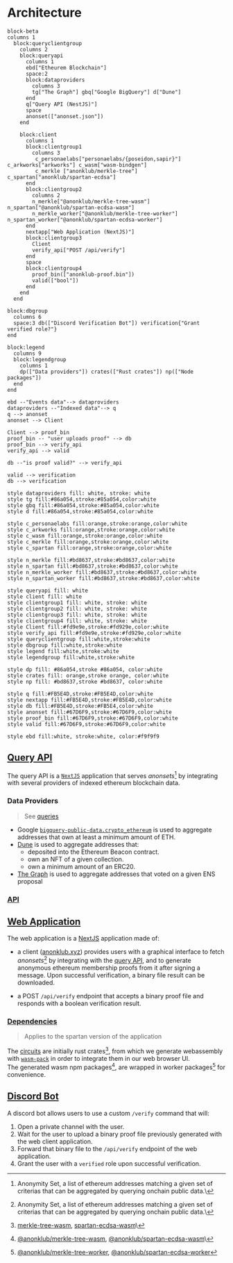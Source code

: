 # Architecture

```mermaid
block-beta
columns 1
  block:queryclientgroup
    columns 2
    block:queryapi
      columns 1
      ebd["Etheurem Blockchain"]
      space:2
      block:dataproviders
        columns 3
        tg["The Graph"] gbq["Google BigQuery"] d["Dune"]
      end
      q["Query API (NestJS)"]
      space
      anonset(["anonset.json"])
    end
  
    block:client
      columns 1
      block:clientgroup1
        columns 3
         c_personaelabs["personaelabs/{poseidon,sapir}"] c_arkworks["arkworks"] c_wasm["wasm-bindgen"]
         c_merkle ["anonklub/merkle-tree"] c_spartan["anonklub/spartan-ecdsa"]
      end
      block:clientgroup2
        columns 2
        n_merkle["@anonklub/merkle-tree-wasm"] n_spartan["@anonklub/spartan-ecdsa-wasm"]
        n_merkle_worker["@anonklub/merkle-tree-worker"] n_spartan_worker["@anonklub/spartan-ecdsa-worker"]
      end
      nextapp["Web Application (NextJS)"]
      block:clientgroup3
        Client
        verify_api["POST /api/verify"]
      end
      space
      block:clientgroup4
        proof_bin(["anonklub-proof.bin"])
        valid(["bool"])
      end
    end
  end

block:dbgroup
  columns 6
  space:3 db(["Discord Verification Bot"]) verification{"Grant verified role?"}
end

block:legend
  columns 9
  block:legendgroup
    columns 1
    dp(["Data providers"]) crates(["Rust crates"]) np(["Node packages"])
  end
end

ebd --"Events data"--> dataproviders
dataproviders --"Indexed data"--> q
q --> anonset
anonset --> Client
  
Client --> proof_bin
proof_bin -- "user uploads proof" --> db
proof_bin --> verify_api
verify_api --> valid
  
db --"is proof valid?" --> verify_api

valid --> verification
db --> verification
  
style dataproviders fill: white, stroke: white
style tg fill:#86a054,stroke:#85a054,color:white
style gbq fill:#86a054,stroke:#85a054,color:white
style d fill:#86a054,stroke:#85a054,color:white

style c_personaelabs fill:orange,stroke:orange,color:white
style c_arkworks fill:orange,stroke:orange,color:white
style c_wasm fill:orange,stroke:orange,color:white
style c_merkle fill:orange,stroke:orange,color:white
style c_spartan fill:orange,stroke:orange,color:white

style n_merkle fill:#bd8637,stroke:#bd8637,color:white
style n_spartan fill:#bd8637,stroke:#bd8637,color:white
style n_merkle_worker fill:#bd8637,stroke:#bd8637,color:white
style n_spartan_worker fill:#bd8637,stroke:#bd8637,color:white

style queryapi fill: white
style client fill: white
style clientgroup1 fill: white, stroke: white
style clientgroup2 fill: white, stroke: white
style clientgroup3 fill: white, stroke: white
style clientgroup4 fill: white, stroke: white
style Client fill:#fd9e9e,stroke:#fd929e,color:white
style verify_api fill:#fd9e9e,stroke:#fd929e,color:white
style queryclientgroup fill:white,stroke:white
style dbgroup fill:white,stroke:white
style legend fill:white,stroke:white
style legendgroup fill:white,stroke:white

style dp fill: #86a054,stroke #86a054, color:white
style crates fill: orange,stroke orange, color:white
style np fill: #bd8637,stroke #bd8637, color:white

style q fill:#FB5E4D,stroke:#FB5E4D,color:white
style nextapp fill:#FB5E4D,stroke:#FB5E4D,color:white
style db fill:#FB5E4D,stroke:#FB5E4,color:white
style anonset fill:#67D6F9,stroke:#67D6F9,color:white
style proof_bin fill:#67D6F9,stroke:#67D6F9,color:white
style valid fill:#67D6F9,stroke:#67D6F9,color:white
 
style ebd fill:white, stroke:white, color:#f9f9f9
```

## [Query API](https://github.com/anonklub/anonklub/tree/main/query-api)

The query API is a [`NextJS`](https://nestjs.com) application that serves _anonsets_[^anonset] by integrating with several providers of indexed ethereum blockchain data.

### Data Providers

> See [queries](https://github.com/anonklub/anonklub/tree/main/queries)

- Google [`bigquery-public-data.crypto_ethereum`](https://console.cloud.google.com/marketplace/product/ethereum/crypto-ethereum-blockchain) is used to aggregate addresses that own at least a minimum amount of ETH.
- [Dune](https://dune.com) is used to aggregate addresses that:
  - deposited into the Ethereum Beacon contract.
  - own an NFT of a given collection.
  - own a minimum amount of an ERC20.
- [The Graph](thegraph.com) is used to aggregate addresses that voted on a given ENS proposal

### [API](./apis?id=query)

## [Web Application](https://github.com/anonklub/anonklub/tree/main/ui)

The web application is a [NextJS]() application made of:

- a client ([anonklub.xyz](https://anonklub.xyz)) provides users with a graphical interface to fetch _anonsets_[^anonset] by integrating with the [query API](#query-api), and to generate anonymous ethereum membership proofs from it after signing a message. Upon successful verification, a binary file result can be downloaded.

- a POST `/api/verify` endpoint that accepts a binary proof file and responds with a boolean verification result.

### [Dependencies](https://github.com/anonklub/anonklub/tree/main/packages)

> Applies to the spartan version of the application

The [circuits](./circuits-design?id=spartan-ecdsa) are initially rust crates[^crates], from which we generate webassembly with [`wasm-pack`](https://rustwasm.github.io/docs/wasm-pack) in order to integrate them in our web browser UI.\
The generated wasm npm packages[^npm-wasm], are wrapped in worker packages[^npm-worker] for convenience.

## [Discord Bot](https://github.com/anonklub/anonklub/tree/main/discord-bot)

A discord bot allows users to use a custom `/verify` command that will:

1. Open a private channel with the user.
2. Wait for the user to upload a binary proof file previously generated with the web client application.
3. Forward that binary file to the `/api/verify` endpoint of the web application.
4. Grant the user with a `verified` role upon successful verification.

[^anonset]: Anonymity Set, a list of ethereum addresses matching a given set of criterias that can be aggregated by querying onchain public data.\
[^crates]: [merkle-tree-wasm](https://github.com/anonklub/anonklub/tree/main/pkgs/merkle-tree-wasm), [spartan-ecdsa-wasm](https://github.com/anonklub/anonklub/tree/main/pkgs/spartan-ecdsa-wasm)\
[^npm-wasm]: [@anonklub/merkle-tree-wasm](https://www.npmjs.com/package/@anonklub/merkle-tree-wasm), [@anonklub/spartan-ecdsa-wasm](https://www.npmjs.com/package/@anonklub/spartan-ecdsa-wasm)\
[^npm-worker]: [@anonklub/merkle-tree-worker](https://www.npmjs.com/package/@anonklub/merkle-tree-worker), [@anonklub/spartan-ecdsa-worker](https://www.npmjs.com/package/@anonklub/spartan-ecdsa-worker)
